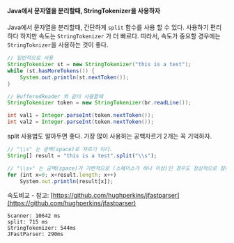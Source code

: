 #### Java에서 문자열을 분리할때, StringTokenizer을 사용하자

Java에서 문자열을 분리할때, 간단하게 `split` 함수를 사용 할 수 있다.  사용하기 편리하다 하지만 속도는 `StringTokenizer` 가 더 빠르다. 따라서, 속도가 중요할 경우에는 `StringToknizer`을 사용하는 것이 좋다.

```java
// 일반적으로 사용
StringTokenizer st = new StringTokenizer("this is a test");
while (st.hasMoreTokens()) {
    System.out.println(st.nextToken());
}

// BufferedReader 와 같이 사용할때
StringTokenizer token = new StringTokenizer(br.readLine());

int val1 = Integer.parseInt(token.nextToken());
int val2 = Integer.parseInt(token.nextToken());
```

split 사용법도 알아두면 좋다. 가장 많이 사용하는 공백자르기 2개는 꼭 기억하자.

```js
// "\\s" 는 공백(space)로 자르기 이다.
String[] result = "this is a test".split("\\s");

// "\\s+" 는 공백(space)가 가변적으로 (스페이스가 하나 이상)인 경우도 정상적으로 잘라주는 표현이다.
for (int x=0; x<result.length; x++)
    System.out.println(result[x]);
```

속도비교 - 참고: [https://github.com/hughperkins/jfastparser](https://github.com/hughperkins/jfastparser)

```
Scanner: 10642 ms
split: 715 ms
StringTokenizer: 544ms
JFastParser: 290ms
```



